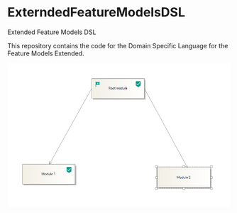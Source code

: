 # ExterndedFeatureModelsDSL

Extended Feature Models DSL

This repository contains the code for the Domain Specific Language for the Feature Models Extended.

![image.png](/Docs/FeatureModelRootProperty.PNG)
